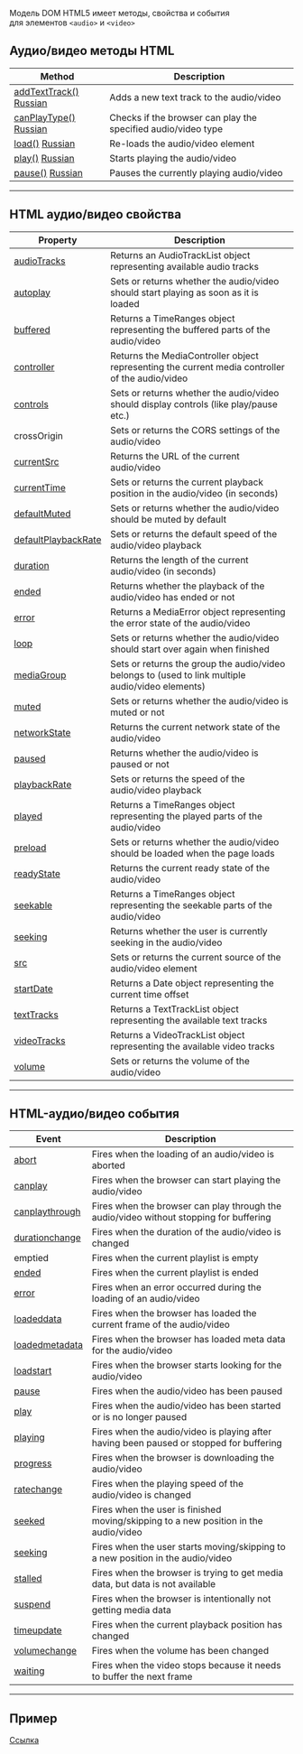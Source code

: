 Модель DOM HTML5 имеет методы, свойства и события для элементов `<audio>` и `<video>`

## Аудио/видео методы HTML

Method | Description
------ | ---------
[addTextTrack()](https://www.w3schools.com/tags/av_met_addtexttrack.asp) [Russian](https://andew.ru/pages/page/html5-audio-video-js-addtexttrack.php)|Adds a new text track to the audio/video
[canPlayType()](https://www.w3schools.com/tags/av_met_canplaytype.asp) [Russian](https://andew.ru/pages/page/html5-audio-video-js-canplaytype.php)|Checks if the browser can play the specified audio/video type
[load()](https://www.w3schools.com/tags/av_met_load.asp) [Russian](https://andew.ru/pages/page/html5-audio-video-js-load.php)|Re-loads the audio/video element
[play()](https://www.w3schools.com/tags/av_met_play.asp) [Russian](https://html5css.ru/tags/av_met_play.php)|Starts playing the audio/video
[pause()](https://www.w3schools.com/tags/av_met_pause.asp) [Russian](https://html5css.ru/tags/av_met_pause.php)|Pauses the currently playing audio/video

---

## HTML аудио/видео свойства

Property | Description
------------- | ---------------
[audioTracks](https://www.w3schools.com/tags/av_prop_audiotracks.asp)|Returns an AudioTrackList object representing available audio tracks
[autoplay](https://www.w3schools.com/tags/av_prop_autoplay.asp)|Sets or returns whether the audio/video should start playing as soon as it is loaded
[buffered](https://www.w3schools.com/tags/av_prop_buffered.asp)|Returns a TimeRanges object representing the buffered parts of the audio/video
[controller](https://www.w3schools.com/tags/av_prop_controller.asp)|Returns the MediaController object representing the current media controller of the audio/video
[controls](https://www.w3schools.com/tags/av_prop_controls.asp)|Sets or returns whether the audio/video should display controls (like play/pause etc.)
crossOrigin | Sets or returns the CORS settings of the audio/video
[currentSrc](https://www.w3schools.com/tags/av_prop_currentsrc.asp)|Returns the URL of the current audio/video
[currentTime](https://www.w3schools.com/tags/av_prop_currenttime.asp)|Sets or returns the current playback position in the audio/video (in seconds)
[defaultMuted](https://www.w3schools.com/tags/av_prop_defaultmuted.asp)|Sets or returns whether the audio/video should be muted by default
[defaultPlaybackRate](https://www.w3schools.com/tags/av_prop_defaultplaybackrate.asp)|Sets or returns the default speed of the audio/video playback
[duration](https://www.w3schools.com/tags/av_prop_duration.asp)|Returns the length of the current audio/video (in seconds)
[ended](https://www.w3schools.com/tags/av_prop_ended.asp)|Returns whether the playback of the audio/video has ended or not
[error](https://www.w3schools.com/tags/av_prop_error.asp)|Returns a MediaError object representing the error state of the audio/video
[loop](https://www.w3schools.com/tags/av_prop_loop.asp)|Sets or returns whether the audio/video should start over again when finished
[mediaGroup](https://www.w3schools.com/tags/av_prop_mediagroup.asp)|Sets or returns the group the audio/video belongs to (used to link multiple audio/video elements)
[muted](https://www.w3schools.com/tags/av_prop_muted.asp)|Sets or returns whether the audio/video is muted or not
[networkState](https://www.w3schools.com/tags/av_prop_networkstate.asp)|Returns the current network state of the audio/video
[paused](https://www.w3schools.com/tags/av_prop_paused.asp)|Returns whether the audio/video is paused or not
[playbackRate](https://www.w3schools.com/tags/av_prop_playbackrate.asp)|Sets or returns the speed of the audio/video playback
[played](https://www.w3schools.com/tags/av_prop_played.asp)|Returns a TimeRanges object representing the played parts of the audio/video
[preload](https://www.w3schools.com/tags/av_prop_preload.asp)|Sets or returns whether the audio/video should be loaded when the page loads
[readyState](https://www.w3schools.com/tags/av_prop_readystate.asp)|Returns the current ready state of the audio/video
[seekable](https://www.w3schools.com/tags/av_prop_seekable.asp)|Returns a TimeRanges object representing the seekable parts of the audio/video
[seeking](https://www.w3schools.com/tags/av_prop_seeking.asp)|Returns whether the user is currently seeking in the audio/video
[src](https://www.w3schools.com/tags/av_prop_src.asp)|Sets or returns the current source of the audio/video element
[startDate](https://www.w3schools.com/tags/av_prop_startdate.asp)|Returns a Date object representing the current time offset
[textTracks](https://www.w3schools.com/tags/av_prop_texttracks.asp)|Returns a TextTrackList object representing the available text tracks
[videoTracks](https://www.w3schools.com/tags/av_prop_videotracks.asp)|Returns a VideoTrackList object representing the available video tracks
[volume](https://www.w3schools.com/tags/av_prop_volume.asp)|Sets or returns the volume of the audio/video

---

## HTML-аудио/видео события

Event | Description
-------- | ---------
[abort](https://www.w3schools.com/tags/av_event_abort.asp)|Fires when the loading of an audio/video is aborted
[canplay](https://www.w3schools.com/tags/av_event_canplay.asp)|Fires when the browser can start playing the audio/video
[canplaythrough](https://www.w3schools.com/tags/av_event_canplaythrough.asp)|Fires when the browser can play through the audio/video without stopping for buffering
[durationchange](https://www.w3schools.com/tags/av_event_durationchange.asp)|Fires when the duration of the audio/video is changed
emptied|Fires when the current playlist is empty
[ended](https://www.w3schools.com/tags/av_event_ended.asp)|Fires when the current playlist is ended
[error](https://www.w3schools.com/tags/av_event_error.asp)|Fires when an error occurred during the loading of an audio/video
[loadeddata](https://www.w3schools.com/tags/av_event_loadeddata.asp)|Fires when the browser has loaded the current frame of the audio/video
[loadedmetadata](https://www.w3schools.com/tags/av_event_loadedmetadata.asp)|Fires when the browser has loaded meta data for the audio/video
[loadstart](https://www.w3schools.com/tags/av_event_loadstart.asp)|Fires when the browser starts looking for the audio/video
[pause](https://www.w3schools.com/tags/av_event_pause.asp)|Fires when the audio/video has been paused
[play](https://www.w3schools.com/tags/av_event_play.asp)|Fires when the audio/video has been started or is no longer paused
[playing](https://www.w3schools.com/tags/av_event_playing.asp)|Fires when the audio/video is playing after having been paused or stopped for buffering
[progress](https://www.w3schools.com/tags/av_event_progress.asp)|Fires when the browser is downloading the audio/video
[ratechange](https://www.w3schools.com/tags/av_event_ratechange.asp)|Fires when the playing speed of the audio/video is changed
[seeked](https://www.w3schools.com/tags/av_event_seeked.asp)|Fires when the user is finished moving/skipping to a new position in the audio/video
[seeking](https://www.w3schools.com/tags/av_event_seeking.asp)|Fires when the user starts moving/skipping to a new position in the audio/video
[stalled](https://www.w3schools.com/tags/av_event_stalled.asp)|Fires when the browser is trying to get media data, but data is not available
[suspend](https://www.w3schools.com/tags/av_event_suspend.asp)|Fires when the browser is intentionally not getting media data
[timeupdate](https://www.w3schools.com/tags/av_event_timeupdate.asp)|Fires when the current playback position has changed
[volumechange](https://www.w3schools.com/tags/av_event_volumechange.asp)|Fires when the volume has been changed
[waiting](https://www.w3schools.com/tags/av_event_waiting.asp)|Fires when the video stops because it needs to buffer the next frame

---

## Пример

[Ссылка](https://andew.ru/pages/page/html5-audio-video-js-media-demonstration.php)